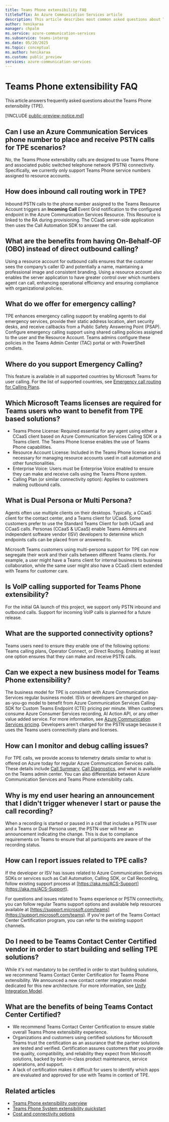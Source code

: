 ```yaml
---
title: Teams Phone extensibility FAQ
titleSuffix: An Azure Communication Services article
description: This article describes most common asked questions about Teams Phone extensibility.
author: henikaraa
manager: chpalm
ms.service: azure-communication-services
ms.subservice: teams-interop
ms.date: 05/20/2025
ms.topic: conceptual
ms.author: henikaraa
ms.custom: public_preview
services: azure-communication-services
---
```


# Teams Phone extensibility FAQ

This article answers frequently asked questions about the Teams Phone extensibility (TPE).

[!INCLUDE [public-preview-notice.md](../../../includes/public-preview-include-document.md)]

## Can I use an Azure Communication Services phone number to place and receive PSTN calls for TPE scenarios?

No, the Teams Phone extensibility calls are designed to use Teams Phone and associated public switched telephone network (PSTN) connectivity. Specifically, we currently only support Teams Phone service numbers assigned to resource accounts.

## How does inbound call routing work in TPE?

Inbound PSTN calls to the phone number assigned to the Teams Resource Account triggers an **Incoming Call** Event Grid notification to the configured endpoint in the Azure Communication Services Resource. This Resource is linked to the RA during provisioning. The CCaaS server-side application then uses the Call Automation SDK to answer the call.

## What are the benefits from having On-Behalf-OF (OBO) instead of direct outbound calling?

Using a resource account for outbound calls ensures that the customer sees the company’s caller ID and potentially a name, maintaining a professional image and consistent branding. Using a resource account also enables the server application to have greater control over which numbers agent can call, enhancing operational efficiency and ensuring compliance with organizational policies.

## What do we offer for emergency calling?

TPE enhances emergency calling support by enabling agents to dial emergency services, provide their static address location, alert security desks, and receive callbacks from a Public Safety Answering Point (PSAP). Configure emergency calling support using shared calling policies assigned to the user and the Resource Account. Teams admins configure these policies in the Teams Admin Center (TAC) portal or with PowerShell cmdlets.

## Where do you support Emergency Calling?

This feature is available in all supported countries by Microsoft Teams for user calling. For the list of supported countries, see [Emergency call routing for Calling Plans](/microsoftteams/emergency-calling-availability).

## Which Microsoft Teams licenses are required for Teams users who want to benefit from TPE based solutions?

- Teams Phone License: Required essential for any agent using either a CCaaS client based on Azure Communication Services Calling SDK or a Teams client. The Teams Phone license enables the use of Teams Phone capabilities.
- Resource Account License: Included in the Teams Phone license and is necessary for managing resource accounts used in call automation and other functionalities.
- Enterprise Voice: Users must be Enterprise Voice enabled to ensure they can make and receive calls using the Teams Phone system.
- Calling Plan (or similar connectivity option): Applies to customers making outbound calls.

## What is Dual Persona or Multi Persona?

Agents often use multiple clients on their desktops. Typically, a CCaaS client for the contact center, and a Teams client for UCaaS. Some customers prefer to use the Standard Teams Client for both UCaaS and CCaaS calls. Personas (CCaaS & UCaaS) enable Teams Admins and independent software vendor (ISV) developers to determine which endpoints calls can be placed from or answered to.

Microsoft Teams customers using multi-persona support for TPE can now segregate their work and their calls between different Teams clients. For example, a user might have a Teams client for internal business to business collaboration, while the same user might also have a CCaaS client extended with Teams for customer care.

## Is VoIP calling supported for Teams Phone extensibility?

For the initial GA launch of this project, we support only PSTN inbound and outbound calls. Support for incoming VoIP calls is planned for a future release.

## What are the supported connectivity options?

Teams users need to ensure they enable one of the following options: Teams calling plans, Operator Connect, or Direct Routing. Enabling at least one option ensures that they can make and receive PSTN calls.

## Can we expect a new business model for Teams Phone extensibility?

The business model for TPE is consistent with Azure Communication Services regular business model. ISVs or developers are charged on pay-as-you-go model to benefit from Azure Communication Services Calling SDK for Custom Teams Endpoint (CTE) pricing per minute. When customers consume Azure Consumer Services recording, AI Action API, or any other value added service. For more information, see [Azure Communication Services pricing](https://azure.microsoft.com/pricing/details/communication-services/). Developers aren't charged for the PSTN usage because it uses the Teams users connectivity plans and licenses.

## How can I monitor and debug calling issues?

For TPE calls, we provide access to telemetry details similar to what is offered on Azure today for regular Azure Communication Services calls. These details include [Call Summary](/azure/azure-monitor/reference/tables/acscallsummary), [Call Diagnostics](/azure/azure-monitor/reference/tables/acscalldiagnostics), and what is available on the Teams admin center. You can also differentiate between Azure Communication Services and Teams Phone extensibility calls.

## Why is my end user hearing an announcement that I didn't trigger whenever I start or pause the call recording?

When a recording is started or paused in a call that includes a PSTN user and a Teams or Dual Persona user, the PSTN user will hear an announcement indicating the change. This is due to compliance requirements on Teams to ensure that all participants are aware of the recording status.

## How can I report issues related to TPE calls?

If the developer or ISV has issues related to Azure Communication Services SDKs or services such as Call Automation, Calling SDK, or Call Recording, follow existing support process at [https://aka.ms/ACS-Support](https://aka.ms/ACS-Support).

For questions and issues related to Teams experience or PSTN connectivity, you can follow regular Teams support options and available help resources available at [https://support.microsoft.com/teams](https://support.microsoft.com/teams). If you're part of the Teams Contact Center Certification program, you can refer to the existing support channels.

## Do I need to be Teams Contact Center Certified vendor in order to start building and selling TPE solutions?

While it's not mandatory to be certified in order to start building solutions, we recommend Teams Contact Center Certification for Teams Phone extensibility. We announced a new contact center integration model dedicated for this new architecture. For more information, see [Unify Integration Model](/microsoftteams/teams-contact-center?tabs=unify).

## What are the benefits of being Teams Contact Center Certified?

  - We recommend Teams Contact Center Certification to ensure stable overall Teams Phone extensibility experience.
  - Organizations and customers using certified solutions for Microsoft Teams trust the certification as an assurance that the partner solutions are tested and verified. Certification assures customers that you provide the quality, compatibility, and reliability they expect from Microsoft solutions, backed by best-in-class product maintenance, service operations, and support.
  - A lack of certification makes it difficult for users to identify which apps are evaluated and approved for use with Teams in context of TPE.

## Related articles

- [Teams Phone extensibility overview](./teams-phone-extensibility-overview.md)
- [Teams Phone System extensibility quickstart](../../../quickstarts/tpe/teams-phone-extensibility-quickstart.md)
- [Cost and connectivity options](teams-phone-extensibility-connectivity-cost.md)
